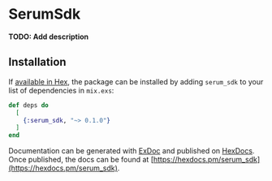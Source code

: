 # SerumSdk

**TODO: Add description**

## Installation

If [available in Hex](https://hex.pm/docs/publish), the package can be installed
by adding `serum_sdk` to your list of dependencies in `mix.exs`:

```elixir
def deps do
  [
    {:serum_sdk, "~> 0.1.0"}
  ]
end
```

Documentation can be generated with [ExDoc](https://github.com/elixir-lang/ex_doc)
and published on [HexDocs](https://hexdocs.pm). Once published, the docs can
be found at [https://hexdocs.pm/serum_sdk](https://hexdocs.pm/serum_sdk).

